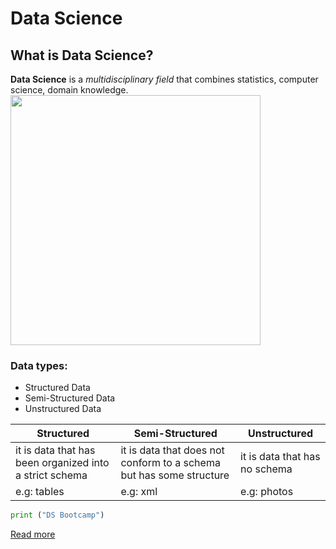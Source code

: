 # Data Science
## What is Data Science?
**Data Science** is a *multidisciplinary field* that combines statistics, computer science, domain knowledge.
<img width="400" height = "400" src="DS.png">
### Data types:
- Structured Data
- Semi-Structured Data 
- Unstructured Data

| Structured | Semi-Structured | Unstructured |
| ----------- | ----------- | ----------- |
|it is data that has been organized into a strict schema | it is data that does not conform to a schema but has some structure | it is data that has no schema |
| e.g: tables | e.g: xml | e.g: photos |

```python
print ("DS Bootcamp")
```

[Read more](https://en.wikipedia.org/wiki/Data_science%E2%80%9D)
